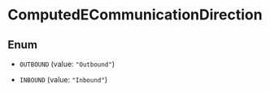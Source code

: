 

# ComputedECommunicationDirection

## Enum


* `OUTBOUND` (value: `"Outbound"`)

* `INBOUND` (value: `"Inbound"`)



